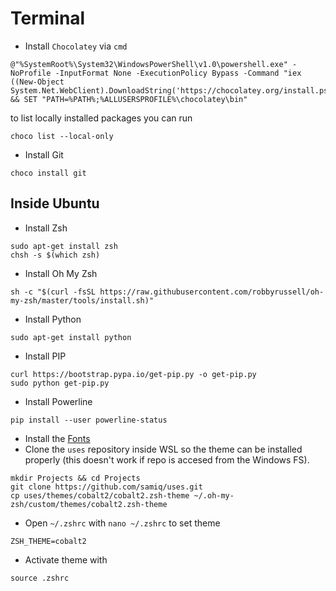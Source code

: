 # Terminal

- Install `Chocolatey` via `cmd`

```
@"%SystemRoot%\System32\WindowsPowerShell\v1.0\powershell.exe" -NoProfile -InputFormat None -ExecutionPolicy Bypass -Command "iex ((New-Object System.Net.WebClient).DownloadString('https://chocolatey.org/install.ps1'))" && SET "PATH=%PATH%;%ALLUSERSPROFILE%\chocolatey\bin"
```

to list locally installed packages you can run

```
choco list --local-only
```

- Install Git

```
choco install git
```

## Inside Ubuntu

- Install Zsh

```
sudo apt-get install zsh
chsh -s $(which zsh)
```

- Install Oh My Zsh

```
sh -c "$(curl -fsSL https://raw.githubusercontent.com/robbyrussell/oh-my-zsh/master/tools/install.sh)"
```

- Install Python

```
sudo apt-get install python
```

- Install PIP
```
curl https://bootstrap.pypa.io/get-pip.py -o get-pip.py
sudo python get-pip.py
```

- Install Powerline
```
pip install --user powerline-status
```

- Install the [Fonts](../fonts.md)
- Clone the `uses` repository inside WSL so the theme can be installed properly (this doesn't work if repo is accesed from the Windows FS).

```
mkdir Projects && cd Projects
git clone https://github.com/samiq/uses.git
cp uses/themes/cobalt2/cobalt2.zsh-theme ~/.oh-my-zsh/custom/themes/cobalt2.zsh-theme
```

- Open `~/.zshrc` with `nano ~/.zshrc` to set theme

```
ZSH_THEME=cobalt2
```

- Activate theme with

```
source .zshrc
```
